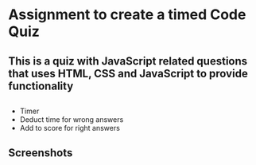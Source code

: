 # Assignment to create a timed Code Quiz

## This is a quiz with JavaScript related questions that uses HTML, CSS and JavaScript to provide functionality 

## 
* Timer
* Deduct time for wrong answers
* Add to score for right answers 

## Screenshots 